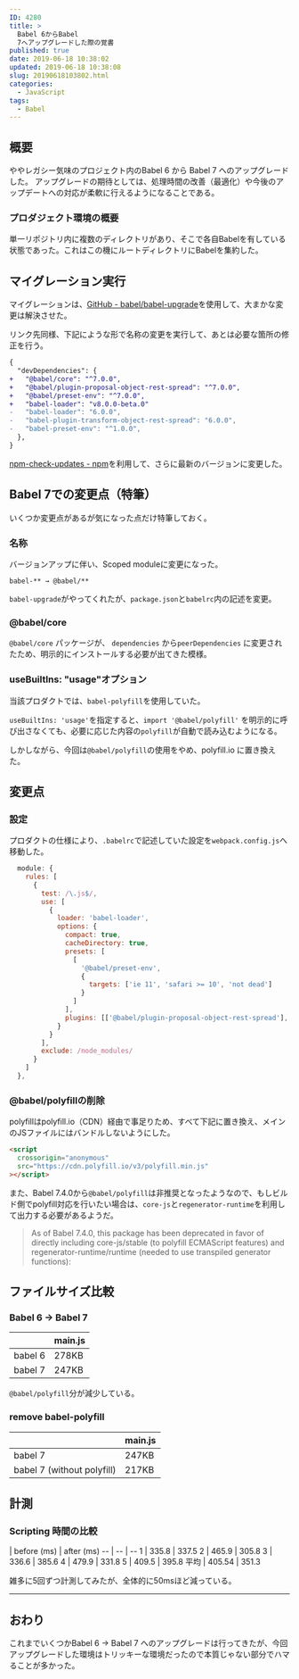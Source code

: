 ```yaml
---
ID: 4280
title: >
  Babel 6からBabel
  7へアップグレードした際の覚書
published: true
date: 2019-06-18 10:38:02
updated: 2019-06-18 10:38:08
slug: 20190618103802.html
categories:
  - JavaScript
tags:
  - Babel
---
```

## 概要
ややレガシー気味のプロジェクト内のBabel 6 から Babel 7 へのアップグレードした。
アップグレードの期待としては、処理時間の改善（最適化）や今後のアップデートへの対応が柔軟に行えるようになることである。

### プロダジェクト環境の概要
単一リポジトリ内に複数のディレクトリがあり、そこで各自Babelを有している状態であった。これはこの機にルートディレクトリにBabelを集約した。

## マイグレーション実行
マイグレーションは、[GitHub - babel/babel-upgrade](https://github.com/babel/babel-upgrade)を使用して、大まかな変更は解決させた。

リンク先同様、下記にような形で名称の変更を実行して、あとは必要な箇所の修正を行う。
```diff
{
  "devDependencies": {
+   "@babel/core": "^7.0.0",
+   "@babel/plugin-proposal-object-rest-spread": "^7.0.0",
+   "@babel/preset-env": "^7.0.0",
+   "babel-loader": "v8.0.0-beta.0"
-   "babel-loader": "6.0.0",
-   "babel-plugin-transform-object-rest-spread": "6.0.0",
-   "babel-preset-env": "^1.0.0",
  },
}
```

[npm-check-updates  -  npm](https://www.npmjs.com/package/npm-check-updates)を利用して、さらに最新のバージョンに変更した。

## Babel 7での変更点（特筆）
いくつか変更点があるが気になった点だけ特筆しておく。

### 名称
バージョンアップに伴い、Scoped moduleに変更になった。
```
babel-** → @babel/**
```

`babel-upgrade`がやってくれたが、`package.json`と`babelrc`内の記述を変更。

### @babel/core
`@babel/core` パッケージが、 `dependencies` から`peerDependencies` に変更されたため、明示的にインストールする必要が出てきた模様。

### useBuiltIns: "usage"オプション
当該プロダクトでは、`babel-polyfill`を使用していた。

`useBuiltIns: 'usage'`を指定すると、`import '@babel/polyfill'` を明示的に呼び出さなくても、必要に応じた内容の`polyfill`が自動で読み込むようになる。

しかしながら、今回は`@babel/polyfill`の使用をやめ、polyfill.io に置き換えた。

## 変更点
### 設定
プロダクトの仕様により、`.babelrc`で記述していた設定を`webpack.config.js`へ移動した。

```js
  module: {
    rules: [
      {
        test: /\.js$/,
        use: [
          {
            loader: 'babel-loader',
            options: {
              compact: true,
              cacheDirectory: true,
              presets: [
                [
                  '@babel/preset-env',
                  {
                    targets: ['ie 11', 'safari >= 10', 'not dead']
                  }
                ]
              ],
              plugins: [['@babel/plugin-proposal-object-rest-spread'], ['@babel/plugin-transform-object-assign']]
            }
          }
        ],
        exclude: /node_modules/
      }
    ]
  },
```

### @babel/polyfillの削除
polyfillはpolyfill.io（CDN）経由で事足りため、すべて下記に置き換え、メインのJSファイルにはバンドルしないようにした。

```html
<script
  crossorigin="anonymous"
  src="https://cdn.polyfill.io/v3/polyfill.min.js"
></script>
```

また、Babel 7.4.0から`@babel/polyfill`は非推奨となったようなので、もしビルド側でpolyfill対応を行いたい場合は、`core-js`と`regenerator-runtime`を利用して出力する必要があるようだ。

> As of Babel 7.4.0, this package has been deprecated in favor of directly including core-js/stable (to polyfill ECMAScript features) and regenerator-runtime/runtime (needed to use transpiled generator functions):

## ファイルサイズ比較
### Babel 6 -> Babel 7

|  | main.js |
| -- | -- |
| babel 6 | 278KB |
| babel 7 | 247KB |

`@babel/polyfill`分が減少している。

### remove babel-polyfill

|  | main.js |
| -- | -- |
| babel 7 | 247KB |
| babel 7 (without polyfill) | 217KB |

## 計測
### Scripting 時間の比較

  | before (ms) | after (ms)
-- | -- | --
1 | 335.8 | 337.5
2 | 465.9 | 305.8
3 | 336.6 | 385.6
4 | 479.9 | 331.8
5 | 409.5 | 395.8
平均 | 405.54 | 351.3

雑多に5回ずつ計測してみたが、全体的に50msほど減っている。

---

## おわり
これまでいくつかBabel 6 → Babel 7 へのアップグレードは行ってきたが、今回アップグレードした環境はトリッキーな環境だったので本質じゃない部分でハマることが多かった。